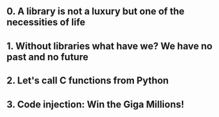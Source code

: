 ## 0. A library is not a luxury but one of the necessities of life

## 1. Without libraries what have we? We have no past and no future

## 2. Let's call C functions from Python

## 3. Code injection: Win the Giga Millions!
